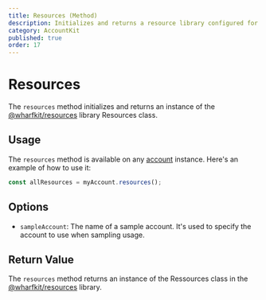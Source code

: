 ```yaml
---
title: Resources (Method)
description: Initializes and returns a resource library configured for a specific blockchain account.
category: AccountKit
published: true
order: 17
---
```


# Resources

The `resources` method initializes and returns an instance of the [@wharfkit/resources](https://github.com/wharfkit/resources) library Resources class.

## Usage

The `resources` method is available on any [account](/docs/account-kit/account) instance. Here's an example of how to use it:

```typescript
const allResources = myAccount.resources();
```

## Options

- `sampleAccount`:  The name of a sample account. It's used to specify the account to use when sampling usage.

## Return Value

The `resources` method returns an instance of the Ressources class in the [@wharfkit/resources](https://github.com/wharfkit/resources) library.
